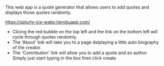 This web app is a quote generator that allows users to add quotes and displays those quotes randomly.

https://splurty-ice-water.herokuapp.com/

* Clicing the red bubble on the top left and the link on the bottom left will cycle through quotes randomly.
* The 'About' link will take you to a page dsiplaying a little auto biography of the creator.
* The 'Contribution' link will allow you to add a quote and an author. Simply just start typing in the box then click create.
